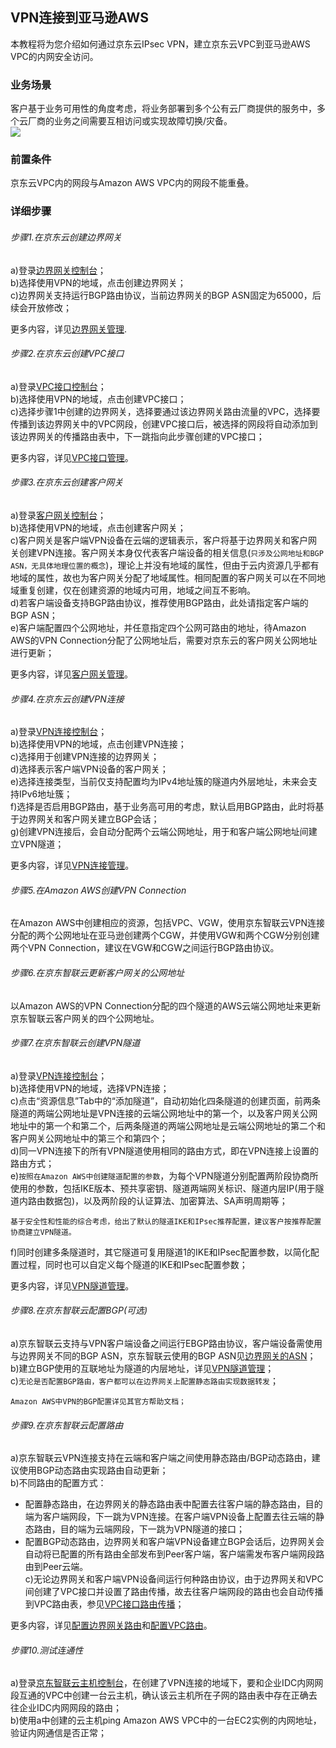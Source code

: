 ## VPN连接到亚马逊AWS
本教程将为您介绍如何通过京东云IPsec VPN，建立京东云VPC到亚马逊AWS VPC的内网安全访问。

### 业务场景
客户基于业务可用性的角度考虑，将业务部署到多个公有云厂商提供的服务中，多个云厂商的业务之间需要互相访问或实现故障切换/灾备。<br />
![](../../../../image/Networking/VPN/Best-Practices/connection-with-amazon.png)

### 前置条件
京东云VPC内的网段与Amazon AWS VPC内的网段不能重叠。

### 详细步骤
###### 步骤1.在京东云创建边界网关

a)登录[边界网关控制台](https://cns-console.jdcloud.com/host/borderGateway/list)；  <br />
b)选择使用VPN的地域，点击创建边界网关；<br />
c)边界网关支持运行BGP路由协议，当前边界网关的BGP ASN固定为65000，后续会开放修改；<br />

更多内容，详见[边界网关管理](../Operation-Guide/Border-Gateway-Management/Border-Gateway-Configuration.md).

###### 步骤2.在京东云创建VPC接口
a)登录[VPC接口控制台](https://cns-console.jdcloud.com/host/vpcAttachment/list)；  <br />
b)选择使用VPN的地域，点击创建VPC接口；<br />
c)选择步骤1中创建的边界网关，选择要通过该边界网关路由流量的VPC，选择要传播到该边界网关中的VPC网段，创建VPC接口后，被选择的网段将自动添加到该边界网关的传播路由表中，下一跳指向此步骤创建的VPC接口；<br />

更多内容，详见[VPC接口管理](../Operation-Guide/Border-Gateway-Management/VPC-Attachment-Configuration.md)。

###### 步骤3.在京东云创建客户网关
a)登录[客户网关控制台](https://cns-console.jdcloud.com/host/customerGateway/list)；  <br />
b)选择使用VPN的地域，点击创建客户网关；<br />
c)客户网关是客户端VPN设备在云端的逻辑表示，客户将基于边界网关和客户网关创建VPN连接。客户网关本身仅代表客户端设备的相关信息(``只涉及公网地址和BGP ASN，无具体地理位置的概念``)，理论上并没有地域的属性，但由于云内资源几乎都有地域的属性，故也为客户网关分配了地域属性。相同配置的客户网关可以在不同地域重复创建，仅在创建资源的地域内可用，地域之间互不影响。<br />
d)若客户端设备支持BGP路由协议，推荐使用BGP路由，此处请指定客户端的BGP ASN；<br />
e)客户端配置四个公网地址，并任意指定四个公网可路由的地址，待Amazon AWS的VPN Connection分配了公网地址后，需要对京东云的客户网关公网地址进行更新；<br />

更多内容，详见[客户网关管理](../Operation-Guide/Customer-Gateway-Management/Customer-Gateway-Configuration.md)。

###### 步骤4.在京东云创建VPN连接
a)登录[VPN连接控制台](https://cns-console.jdcloud.com/host/vpnConnection/list)；  <br />
b)选择使用VPN的地域，点击创建VPN连接；<br />
c)选择用于创建VPN连接的边界网关；<br />
d)选择表示客户端VPN设备的客户网关；<br />
e)选择连接类型，当前仅支持配置均为IPv4地址簇的隧道内外层地址，未来会支持IPv6地址簇；<br />
f)选择是否启用BGP路由，基于业务高可用的考虑，默认启用BGP路由，此时将基于边界网关和客户网关建立BGP会话；<br />
g)创建VPN连接后，会自动分配两个云端公网地址，用于和客户端公网地址间建立VPN隧道；<br />

更多内容，详见[VPN连接管理](../Operation-Guide/VPN-Connection-Management/VPN-Connection-Configuration.md)。

###### 步骤5.在Amazon AWS创建VPN Connection
在Amazon AWS中创建相应的资源，包括VPC、VGW，使用京东智联云VPN连接分配的两个公网地址在亚马逊创建两个CGW，并使用VGW和两个CGW分别创建两个VPN Connection，建议在VGW和CGW之间运行BGP路由协议。

###### 步骤6.在京东智联云更新客户网关的公网地址
以Amazon AWS的VPN Connection分配的四个隧道的AWS云端公网地址来更新京东智联云客户网关的四个公网地址。

###### 步骤7.在京东智联云创建VPN隧道
a)登录[VPN连接控制台](https://cns-console.jdcloud.com/host/vpnConnection/list)；  <br />
b)选择使用VPN的地域，选择VPN连接；<br />
c)点击“资源信息”Tab中的“添加隧道”，自动初始化四条隧道的创建页面，前两条隧道的两端公网地址是VPN连接的云端公网地址中的第一个，以及客户网关公网地址中的第一个和第二个，后两条隧道的两端公网地址是云端公网地址的第二个和客户网关公网地址中的第三个和第四个； <br />
d)同一VPN连接下的所有VPN隧道使用相同的路由方式，即在VPN连接上设置的路由方式；<br />
e)``按照在Amazon AWS中创建隧道配置的参数``，为每个VPN隧道分别配置两阶段协商所使用的参数，包括IKE版本、预共享密钥、隧道两端网关标识、隧道内层IP(用于隧道内路由数据包)，以及两阶段的认证算法、加密算法、SA声明周期等；<br />
```
基于安全性和性能的综合考虑，给出了默认的隧道IKE和IPsec推荐配置，建议客户按推荐配置协商建立VPN隧道。
```
f)同时创建多条隧道时，其它隧道可复用隧道1的IKE和IPsec配置参数，以简化配置过程，同时也可以自定义每个隧道的IKE和IPsec配置参数；<br />

更多内容，详见[VPN隧道管理](../Operation-Guide/VPN-Connection-Management/VPN-Tunnel-Configuration.md)。

###### 步骤8.在京东智联云配置BGP(可选)
a)京东智联云支持与VPN客户端设备之间运行EBGP路由协议，客户端设备需使用与边界网关不同的BGP ASN，京东智联云使用的BGP ASN见[边界网关的ASN](../Operation-Guide/Border-Gateway-Management/Border-Gateway-Configuration.md)；<br />
b)建立BGP使用的互联地址为隧道的内层地址，详见[VPN隧道管理](../Operation-Guide/VPN-Connection-Management/VPN-Tunnel-Configuration.md)；<br />
c)``无论是否配置BGP路由，客户都可以在边界网关上配置静态路由实现数据转发``；<br />

```
Amazon AWS中VPN的BGP配置详见其官方帮助文档；
```

###### 步骤9.在京东智联云配置路由
a)京东智联云VPN连接支持在云端和客户端之间使用静态路由/BGP动态路由，建议使用BGP动态路由实现路由自动更新；<br />
b)不同路由的配置方式：<br />
  * 配置静态路由，在边界网关的静态路由表中配置去往客户端的静态路由，目的端为客户端网段，下一跳为VPN连接。在客户端VPN设备上配置去往云端的静态路由，目的端为云端网段，下一跳为VPN隧道的接口；<br />
  * 配置BGP动态路由，边界网关和客户端VPN设备建立BGP会话后，边界网关会自动将已配置的所有路由全部发布到Peer客户端，客户端需发布客户端网段路由到Peer云端。<br />
c)无论边界网关和客户端VPN设备间运行何种路由协议，由于边界网关和VPC间创建了VPC接口并设置了路由传播，故去往客户端网段的路由也会自动传播到VPC路由表，参见[VPC接口路由传播](https://docs.jdcloud.com/cn/direct-connection/vpc-interface-features)；<br />

更多内容，详见[配置边界网关路由](../Operation-Guide/Route-Management/Border-Gateway-Route-Configuration.md)和[配置VPC路由](../Operation-Guide/Route-Management/VPC-Route-Configuration.md)。

###### 步骤10.测试连通性
a)登录[京东智联云主机控制台](https://cns-console.jdcloud.com/host/compute/list)，在创建了VPN连接的地域下，要和企业IDC内网网段互通的VPC中创建一台云主机，确认该云主机所在子网的路由表中存在正确去往企业IDC内网网段的路由；  <br />
b)使用a中创建的云主机ping Amazon AWS VPC中的一台EC2实例的内网地址，验证内网通信是否正常；<br />

